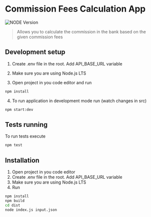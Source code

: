 # Commission Fees Calculation App

![NODE Version][node-image]

> Allows you to calculate the commission in the bank based on the given commission fees

## Development setup

1. Create .env file in the root. Add API_BASE_URL variable

2. Make sure you are using Node.js LTS

3. Open project in you code editor and run

```sh
npm install
```

4. To run application in development mode run (watch changes in src)

```sh
npm start:dev
```

## Tests running

To run tests execute

```sh
npm test
```

## Installation

1. Open project in you code editor
2. Create .env file in the root. Add API_BASE_URL variable
3. Make sure you are using Node.js LTS
4. Run

```sh
npm install
npm build
cd dist
node index.js input.json
```

[node-image]: https://img.shields.io/badge/node-v18.5.0-green
